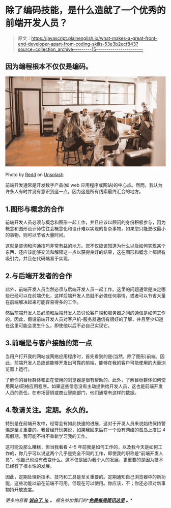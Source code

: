 # 除了编码技能，是什么造就了一个优秀的前端开发人员？

> 原文：<https://javascript.plainenglish.io/what-makes-a-great-front-end-developer-apart-from-coding-skills-53e3b2ecf843?source=collection_archive---------15----------------------->

## 因为编程根本不仅仅是编码。

![](img/865883b46c9ec1bc71592f7f507459ae.png)

Photo by [Redd](https://unsplash.com/@reddalec?utm_source=medium&utm_medium=referral) on [Unsplash](https://unsplash.com?utm_source=medium&utm_medium=referral)

前端开发通常是开发数字产品(如 web 应用程序或网站)的中心点。然而，我认为许多人有时并没有意识到这一点。因为这是所有线索最终汇合的地方。

## 1.图形与概念的合作

前端开发人员必须与概念和图形一起工作，并且应该以顾问的身份积极参与，因为概念和图形设计师往往会概念化和设计难以实现的复杂事物，如果您只能更改最小的事物，则可以节省大量时间。

这就是咨询和沟通技巧非常有益的地方。您不仅应该知道为什么以及如何实现某个东西，还应该能够交流和解释这一点以获得良好的结果，这在图形和概念上都很有吸引力，并且在代码端易于实现。

## 2.与后端开发者的合作

此外，前端开发人员当然必须与后端开发人员一起工作。这里的问题通常是决定哪些已经可以在前端优化，这样后端开发人员就不必做任何事情，或者可以节省大量在前端解决起来可能容易得多的工作。

然后前端开发人员必须和后端开发人员讨论客户端和服务器之间的通信是如何工作的。因此，假设前端开发人员对客户机-服务器通信有很好的了解，并且至少知道在这里可能会发生什么，即使他以后不必自己实现它。

## 3.前端是与客户接触的第一点

当用户打开我的网站或网络应用程序时，首先看到的是(当然，除了图形)前端。因此，前端开发人员应该能够开发出可靠的前端，能够在我的客户可能使用的大量浏览器上运行。

了解你的目标群体和正在使用的浏览器是很有帮助的。此外，了解目标群体如何使用网站/网络应用程序。如果这些信息没有主动提供给开发人员，这也是前端开发人员的责任。在市场营销或商业智能部门，他们通常有这样的数据。

## 4.敬请关注。定期。永久的。

特别是在前端开发中，经常会有如此快速的进展，这对于开发人员来说始终保持警惕是至关重要的。我曾经开玩笑说，如果我回来后在一个没有网络的孤岛上度过 4 周假期，我可能不得不重新学习我的工作。

这可能没那么糟糕，但当我看看 4-5 年前我是如何工作的，以及我今天是如何工作的，你几乎可以说这两个几乎是完全不同的工作，即使我的职称是“前端开发人员”，他自己也没有改变什么。这不仅是因为我个人的发展，更重要的是因为技术已经有了根本性的发展。

因此，定期处理新技术、技巧和工具是至关重要的。定期通知自己浏览器中的新功能，这些功能以前在前端不可用，但现在可以使用。你应该，不；你还必须对新事物持开放态度。

*更多内容看* [***说白了. io***](http://plainenglish.io/) ***。*** *报名参加我们的**[***免费每周简讯这里***](http://newsletter.plainenglish.io/) ***。****